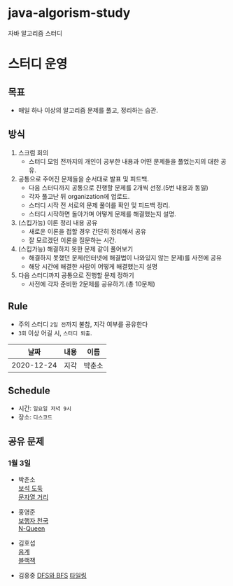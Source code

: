 # java-algorism-study

자바 알고리즘 스터디

# 스터디 운영

## 목표

-   매일 하나 이상의 알고리즘 문제를 풀고, 정리하는 습관.

## 방식

1. 스크럼 회의
    - 스터디 모임 전까지의 개인이 공부한 내용과 어떤 문제들을 풀었는지의 대한 공유.
2. 공통으로 주어진 문제들을 순서대로 발표 및 피드백.
    - 다음 스터디까지 공통으로 진행할 문제를 2개씩 선정.(5번 내용과 동일)
    - 각자 풀고난 뒤 organization에 업로드.
    - 스터디 시작 전 서로의 문제 풀이를 확인 및 피드백 정리.
    - 스터디 시작하면 돌아가며 어떻게 문제를 해결했는지 설명.
3. (스킵가능) 이론 정리 내용 공유
    - 새로운 이론을 접할 경우 간단히 정리해서 공유
    - 잘 모르겠던 이론을 질문하는 시간.
4. (스킵가능) 해결하지 못한 문제 같이 풀어보기
    - 해결하지 못했던 문제(인터넷에 해결법이 나와있지 않는 문제)를 사전에 공유
    - 해당 시간에 해결한 사람이 어떻게 해결했는지 설명
5. 다음 스터디까지 공통으로 진행할 문제 정하기
    - 사전에 각자 준비한 2문제를 공유하기.(총 10문제)

## Rule

-   주의 스터디 `2일 전`까지 불참, 지각 여부를 공유한다
-   `3회` 이상 어길 시, `스터디 퇴출`.

|    날짜    | 내용 |  이름  |
| :--------: | :--: | :----: |
| 2020-12-24 | 지각 | 박춘소 |

## Schedule

-   시간: `일요일 저녁 9시`
-   장소: `디스코드`

## 공유 문제

### 1월 3일

-   박춘소  
    [보석 도둑](https://www.acmicpc.net/problem/1202)  
    [문자열 거리](https://www.acmicpc.net/problem/1230)

-   홍영준  
    [보행자 천국](https://programmers.co.kr/learn/courses/30/lessons/1832)  
    [N-Queen](https://programmers.co.kr/learn/courses/30/lessons/12952)

-   김호섭  
    [음계](https://www.acmicpc.net/problem/2920)  
    [블랙잭](https://www.acmicpc.net/problem/2798)
 
-   김홍중
    [DFS와 BFS](https://www.acmicpc.net/problem/1260)
    [타일링](https://www.acmicpc.net/problem/1793)
